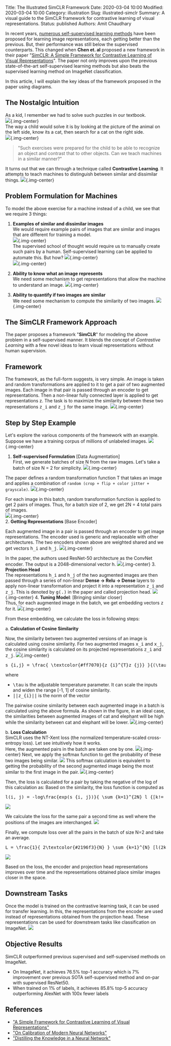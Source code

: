 Title: The Illustrated SimCLR Framework
Date: 2020-03-04 10:00
Modified: 2020-03-04 10:00
Category: illustration
Slug: illustrated-simclr
Summary: A visual guide to the SimCLR framework for contrastive learning of visual representations.
Status: published
Authors: Amit Chaudhary

In recent years, [numerous self-supervised learning methods](https://amitness.com/2020/02/illustrated-self-supervised-learning/) have been proposed for learning image representations, each getting better than the previous. But, their performance was still below the supervised counterparts. This changed when **Chen et. al** proposed a new framework in their paper "[SimCLR: A Simple Framework for Contrastive Learning of Visual Representations](https://arxiv.org/abs/2002.05709)". The paper not only improves upon the previous state-of-the-art self-supervised learning methods but also beats the supervised learning method on ImageNet classification.

In this article, I will explain the key ideas of the framework proposed in the paper using diagrams.

## The Nostalgic Intuition
As a kid, I remember we had to solve such puzzles in our textbook.  
![](/images/contrastive-find-a-pair.png){.img-center}    
The way a child would solve it is by looking at the picture of the animal on the left side, know its a cat, then search for a cat on the right side.  
![](/images/contrastive-puzzle.gif){.img-center}    
> "Such exercises were prepared for the child to be able to recognize an object and contrast that to other objects. Can we teach machines in a similar manner?"

It turns out that we can through a technique called **Contrastive Learning**. It attempts to teach machines to distinguish between similar and dissimilar things.
![](/images/simclr-contrastive-learning.png){.img-center}

## Problem Formulation for Machines
To model the above exercise for a machine instead of a child, we see that we require 3 things:  

1. **Examples of similar and dissimilar images**   
We would require example pairs of images that are similar and images that are different for training a model.  
![](/images/contrastive-need-one.png){.img-center}  
The supervised school of thought would require us to manually create such pairs by a human. Self-supervised learning can be applied to automate this. But how?
![](/images/contrastive-supervised-approach.png){.img-center}  
![](/images/contrastive-self-supervised-approach.png){.img-center}  

2. **Ability to know what an image represents**  
We need some mechanism to get representations that allow the machine to understand an image.
![](/images/image-representation.png){.img-center}

3. **Ability to quantify if two images are similar**  
We need some mechanism to compute the similarity of two images. 
![](/images/image-similarity.png){.img-center}

## The SimCLR Framework Approach

The paper proposes a framework "**SimCLR**" for modeling the above problem in a self-supervised manner. It blends the concept of *Contrastive Learning* with a few novel ideas to learn visual representations without human supervision. 

## Framework
The framework, as the full-form suggests, is very simple. An image is taken and random transformations are applied to it to get a pair of two augmented images. Each image in that pair is passed through an encoder to get representations. Then a non-linear fully connected layer is applied to get representations z. The task is to maximize the similarity between these two representations <tt class="math">z_i</tt> and <tt class="math">z_j</tt> for the same image.
![](/images/simclr-general-architecture.png){.img-center}


## Step by Step Example
Let's explore the various components of the framework with an example. Suppose we have a training corpus of millions of unlabeled images.
![](/images/simclr-raw-data.png){.img-center}

1. **Self-supervised Formulation** [Data Augmentation]  
First, we generate batches of size N from the raw images. Let's take a batch of size N = 2 for simplicity.
![](/images/simclr-single-batch.png){.img-center}  

The paper defines a random transformation function T that takes an image and applies a combination of `random (crop + flip + color jitter + grayscale)`.
![](/images/simclr-random-transformation-function.gif){.img-center}  

For each image in this batch, random transformation function is applied to get 2 pairs of images. Thus, for a batch size of 2, we get 2N = 4 total pairs of images.  
![](/images/simclr-batch-data-preparation.png){.img-center}  
2. **Getting Representations** [Base Encoder]  

Each augmented image in a pair is passed through an encoder to get image representations. The encoder used is generic and replaceable with other architectures. The two encoders shown above are weighted shared and we get vectors <tt class="math">h_i</tt> and <tt class="math">h_j</tt>.
![](/images/simclr-encoder-part.png){.img-center}

In the paper, the authors used ResNet-50 architecture as the ConvNet encoder. The output is a 2048-dimensional vector h.
![](/images/simclr-paper-encoder.png){.img-center}
3. **Projection Head**  
The representations <tt class="math">h_i</tt> and <tt class="math">h_j</tt> of the two augmented images are then passed through a series of non-linear **Dense -> Relu -> Dense** layers to apply non-linear transformation and project it into a representation <tt class="math">z_i</tt> and <tt class="math">z_j</tt>. This is denoted by <tt class="math">g(.)</tt> in the paper and called projection head.
![](/images/simclr-projection-head-component.png){.img-center}
4. **Tuning Model**: [Bringing similar closer]  
Thus, for each augmented image in the batch, we get embedding vectors <tt class="math">z</tt> for it.
![](/images/simclr-projection-vectors.png){.img-center}

From these embedding, we calculate the loss in following steps:  

a. **Calculation of Cosine Similarity**

Now, the similarity between two augmented versions of an image is calculated using cosine similarity. For two augmented images <tt class="math">x_i</tt> and <tt class="math">x_j</tt>, the cosine similarity is calculated on its projected representations <tt class="math">z_i</tt> and <tt class="math">z_j</tt>.
![](/images/simclr-cosine-similarity.png){.img-center}

<pre class="math">
s_{i,j} = \frac{ \textcolor{#ff7070}{z_{i}^{T}z_{j}} }{(\tau ||\textcolor{#ff7070}{z_{i}}|| ||\textcolor{#ff7070}{z_{j}}||)}
</pre>

where   

- <tt class="math">\tau</tt> is the adjustable temperature parameter. It can scale the inputs and widen the range [-1, 1] of cosine similarity.  
- <tt class="math">||z_{i}||</tt> is the norm of the vector

The pairwise cosine similarity between each augmented image in a batch is calculated using the above formula. As shown in the figure, in an ideal case, the similarities between augmented images of cat and elephant will be high while the similarity between cat and elephant will be lower.
![](/images/simclr-pairwise-similarity.png){.img-center}

b. **Loss Calculation**  
SimCLR uses the NT-Xent loss (the normalized temperature-scaled cross-entropy loss). Let see intuitively how it works.  
Here, the augmented pairs in the batch are taken one by one.
![](/images/simclr-augmented-pairs-batch.png){.img-center}
Next, we apply the softmax function to get the probability of these two images being similar.
![](/images/simclr-softmax-calculation.png)
This softmax calculation is equivalent to getting the probability of the second augmented image being the most similar to the first image in the pair. 
![](/images/simclr-softmax-interpretation.png){.img-center}

Then, the loss is calculated for a pair by taking the negative of the log of this calculation as:
Based on the similarity, the loss function is computed as 
<pre class="math">
l(i, j) = -log\frac{exp(s_{i, j})}{ \sum_{k=1}^{2N} l_{[k!= i]} exp(s_{i, k})}
</pre>

![](/images/simclr-softmax-loss.png)

We calculate the loss for the same pair a second time as well where the positions of the images are interchanged.
![](/images/simclr-softmax-loss-inverted.png)

Finally, we compute loss over all the pairs in the batch of size N=2 and take an average.
<pre class="math">
L = \frac{1}{ 2\textcolor{#2196f3}{N} } \sum_{k=1}^{N} [l(2k-1, 2k) + l(2k, 2k-1)]
</pre>

![](/images/simclr-total-loss.png)

Based on the loss, the encoder and projection head representations improves over time and the representations obtained place similar images closer in the space.



## Downstream Tasks
Once the model is trained on the contrastive learning task, it can be used for transfer learning. In this, the representations from the encoder are used instead of representations obtained from the projection head. These representations can be used for downstream tasks like classification on ImageNet.
![](/images/simclr-downstream.png)

## Objective Results
SimCLR outperformed previous supervised and self-supervised methods on ImageNet.  

- On ImageNet, it achieves 76.5% top-1 accuracy which is 7% improvement over previous SOTA self-supervised method and on-par with supervised ResNet50.  
- When trained on 1% of labels, it achieves 85.8% top-5 accuracy outperforming AlexNet with 100x fewer labels

## References
- ["A Simple Framework for Contrastive Learning of Visual Representations"](https://arxiv.org/abs/2002.05709)  
- ["On Calibration of Modern Neural Networks"](https://arxiv.org/pdf/1706.04599.pdf)  
- ["Distilling the Knowledge in a Neural Network"](https://arxiv.org/pdf/1503.02531.pdf)  